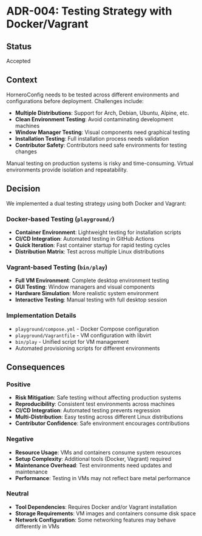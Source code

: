 # ADR-004: Testing Strategy with Docker/Vagrant

## Status

Accepted

## Context

HorneroConfig needs to be tested across different environments and configurations before deployment. Challenges include:

- **Multiple Distributions**: Support for Arch, Debian, Ubuntu, Alpine, etc.
- **Clean Environment Testing**: Avoid contaminating development machines
- **Window Manager Testing**: Visual components need graphical testing
- **Installation Testing**: Full installation process needs validation
- **Contributor Safety**: Contributors need safe environments for testing changes

Manual testing on production systems is risky and time-consuming. Virtual environments provide isolation and repeatability.

## Decision

We implemented a dual testing strategy using both Docker and Vagrant:

### Docker-based Testing (`playground/`)

- **Container Environment**: Lightweight testing for installation scripts
- **CI/CD Integration**: Automated testing in GitHub Actions
- **Quick Iteration**: Fast container startup for rapid testing cycles
- **Distribution Matrix**: Test across multiple Linux distributions

### Vagrant-based Testing (`bin/play`)

- **Full VM Environment**: Complete desktop environment testing
- **GUI Testing**: Window managers and visual components
- **Hardware Simulation**: More realistic system environment
- **Interactive Testing**: Manual testing with full desktop session

### Implementation Details

- `playground/compose.yml` - Docker Compose configuration
- `playground/Vagrantfile` - VM configuration with libvirt
- `bin/play` - Unified script for VM management
- Automated provisioning scripts for different environments

## Consequences

### Positive

- **Risk Mitigation**: Safe testing without affecting production systems
- **Reproducibility**: Consistent test environments across machines
- **CI/CD Integration**: Automated testing prevents regression
- **Multi-Distribution**: Easy testing across different Linux distributions
- **Contributor Confidence**: Safe environment encourages contributions

### Negative

- **Resource Usage**: VMs and containers consume system resources
- **Setup Complexity**: Additional tools (Docker, Vagrant) required
- **Maintenance Overhead**: Test environments need updates and maintenance
- **Performance**: Testing in VMs may not reflect bare metal performance

### Neutral

- **Tool Dependencies**: Requires Docker and/or Vagrant installation
- **Storage Requirements**: VM images and containers consume disk space
- **Network Configuration**: Some networking features may behave differently in VMs
